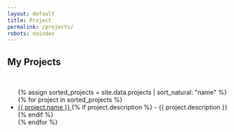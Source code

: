 ```yaml
---
layout: default
title: Project
permalink: /projects/
robots: noindex
---
```


<h2>My Projects</h2>

<br>

<ul>
    {% assign sorted_projects = site.data.projects | sort_natural: "name" %}
    {% for project in sorted_projects %}
    <li>
        <a href="{{ project.url }}">
            {{ project.name }}
        </a>{% if project.description %} - {{ project.description }}{% endif %}
    </li>
    {% endfor %}
</ul>
